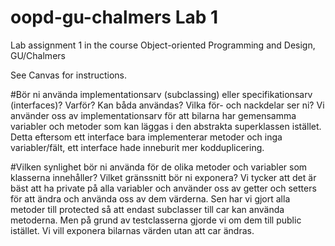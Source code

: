 # oopd-gu-chalmers Lab 1
Lab assignment 1 in the course Object-oriented Programming and Design, GU/Chalmers

See Canvas for instructions.

#Bör ni använda implementationsarv (subclassing) eller specifikationsarv (interfaces)? Varför? Kan båda användas? Vilka för- och nackdelar ser ni?
Vi använder oss av implementationsarv för att bilarna har gemensamma variabler och metoder
som kan läggas i den abstrakta superklassen istället. Detta eftersom ett interface bara implementerar metoder 
och inga variabler/fält, ett interface hade inneburit mer kodduplicering.

#Vilken synlighet bör ni använda för de olika metoder och variabler som klasserna innehåller? Vilket gränssnitt bör ni exponera?
Vi tycker att det är bäst att ha private på alla variabler och använder oss av getter och setters 
för att ändra och använda oss av dem värderna. Sen har vi gjort alla metoder
till protected så att endast subclasser till car kan använda metoderna.
Men på grund av testclasserna gjorde vi om dem till public istället.
Vi vill exponera bilarnas värden utan att car ändras.